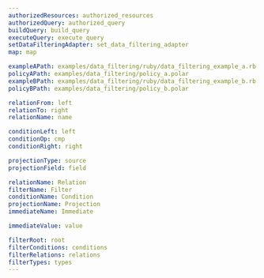 ```yaml
---
authorizedResources: authorized_resources
authorizedQuery: authorized_query
buildQuery: build_query
executeQuery: execute_query
setDataFilteringAdapter: set_data_filtering_adapter
map: map

exampleAPath: examples/data_filtering/ruby/data_filtering_example_a.rb
policyAPath: examples/data_filtering/policy_a.polar
exampleBPath: examples/data_filtering/ruby/data_filtering_example_b.rb
policyBPath: examples/data_filtering/policy_b.polar

relationFrom: left
relationTo: right
relationName: name

conditionLeft: left
conditionOp: cmp
conditionRight: right

projectionType: source
projectionField: field

relationName: Relation
filterName: Filter
conditionName: Condition
projectionName: Projection
immediateName: Immediate

immediateValue: value

filterRoot: root
filterConditions: conditions
filterRelations: relations
filterTypes: types
---
```

